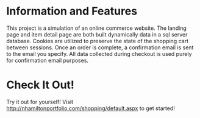 # Information and Features
This project is a simulation of an online commerce website. The landing page and item detail page are both built dynamically data in a sql server database. Cookies are utilized to preserve the state of the shopping cart between sessions. Once an order is complete, a confirmation email is sent to the email you specify. All data collected during checkout is used purely for confirmation email purposes.
# Check It Out!
Try it out for yourself! Visit http://nhamiltonportfolio.com/shopping/default.aspx to get started!
